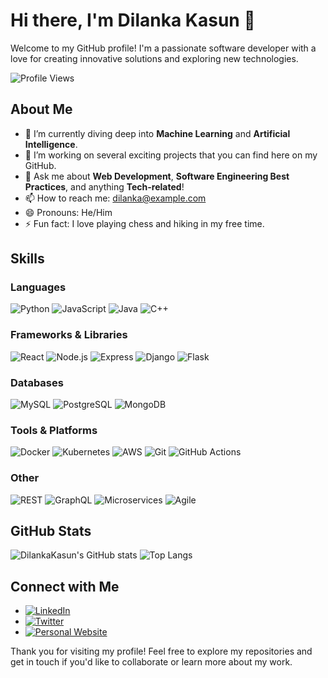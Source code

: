 # Hi there, I'm Dilanka Kasun 👋

Welcome to my GitHub profile! I'm a passionate software developer with a love for creating innovative solutions and exploring new technologies.

![Profile Views](https://komarev.com/ghpvc/?username=DilankaKasun&color=brightgreen)

## About Me

- 🌱 I’m currently diving deep into **Machine Learning** and **Artificial Intelligence**.
- 🚀 I’m working on several exciting projects that you can find here on my GitHub.
- 💬 Ask me about **Web Development**, **Software Engineering Best Practices**, and anything **Tech-related**!
- 📫 How to reach me: [dilanka@example.com](mailto:dilanka2018kasun@gmail.com)
- 😄 Pronouns: He/Him
- ⚡ Fun fact: I love playing chess and hiking in my free time.

## Skills

### Languages
![Python](https://img.shields.io/badge/Python-3776AB?style=for-the-badge&logo=python&logoColor=white)
![JavaScript](https://img.shields.io/badge/JavaScript-F7DF1E?style=for-the-badge&logo=javascript&logoColor=black)
![Java](https://img.shields.io/badge/Java-007396?style=for-the-badge&logo=java&logoColor=white)
![C++](https://img.shields.io/badge/C++-00599C?style=for-the-badge&logo=cplusplus&logoColor=white)

### Frameworks & Libraries
![React](https://img.shields.io/badge/React-20232A?style=for-the-badge&logo=react&logoColor=61DAFB)
![Node.js](https://img.shields.io/badge/Node.js-339933?style=for-the-badge&logo=nodedotjs&logoColor=white)
![Express](https://img.shields.io/badge/Express-000000?style=for-the-badge&logo=express&logoColor=white)
![Django](https://img.shields.io/badge/Django-092E20?style=for-the-badge&logo=django&logoColor=white)
![Flask](https://img.shields.io/badge/Flask-000000?style=for-the-badge&logo=flask&logoColor=white)

### Databases
![MySQL](https://img.shields.io/badge/MySQL-4479A1?style=for-the-badge&logo=mysql&logoColor=white)
![PostgreSQL](https://img.shields.io/badge/PostgreSQL-336791?style=for-the-badge&logo=postgresql&logoColor=white)
![MongoDB](https://img.shields.io/badge/MongoDB-4EA94B?style=for-the-badge&logo=mongodb&logoColor=white)

### Tools & Platforms
![Docker](https://img.shields.io/badge/Docker-2496ED?style=for-the-badge&logo=docker&logoColor=white)
![Kubernetes](https://img.shields.io/badge/Kubernetes-326CE5?style=for-the-badge&logo=kubernetes&logoColor=white)
![AWS](https://img.shields.io/badge/AWS-232F3E?style=for-the-badge&logo=amazonaws&logoColor=white)
![Git](https://img.shields.io/badge/Git-F05032?style=for-the-badge&logo=git&logoColor=white)
![GitHub Actions](https://img.shields.io/badge/GitHub_Actions-2088FF?style=for-the-badge&logo=githubactions&logoColor=white)

### Other
![REST](https://img.shields.io/badge/REST-02569B?style=for-the-badge&logo=rest&logoColor=white)
![GraphQL](https://img.shields.io/badge/GraphQL-E10098?style=for-the-badge&logo=graphql&logoColor=white)
![Microservices](https://img.shields.io/badge/Microservices-FF6C37?style=for-the-badge&logo=go&logoColor=white)
![Agile](https://img.shields.io/badge/Agile-0078D7?style=for-the-badge&logo=azuredevops&logoColor=white)


## GitHub Stats

![DilankaKasun's GitHub stats](https://github-readme-stats.vercel.app/api?username=DilankaKasun&show_icons=true&theme=radical)
![Top Langs](https://github-readme-stats.vercel.app/api/top-langs/?username=DilankaKasun&layout=compact&theme=radical)

## Connect with Me

- [![LinkedIn](https://img.shields.io/badge/LinkedIn-0A66C2?style=for-the-badge&logo=linkedin&logoColor=white)](https://www.linkedin.com/in/dilankakasun/)
- [![Twitter](https://img.shields.io/badge/Twitter-1DA1F2?style=for-the-badge&logo=twitter&logoColor=white)](https://twitter.com/DilankaKasun)
- [![Personal Website](https://img.shields.io/badge/Website-000000?style=for-the-badge&logo=aboutdotme&logoColor=white)](https://dilankakasun.com)

Thank you for visiting my profile! Feel free to explore my repositories and get in touch if you'd like to collaborate or learn more about my work.
